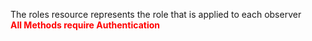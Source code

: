 The roles resource represents the role that is applied to each observer  
<span style="color:red">**All Methods require Authentication**</span> 